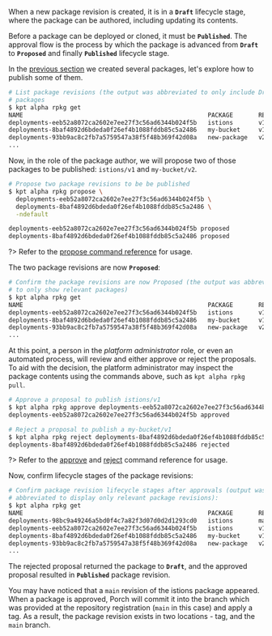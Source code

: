 When a new package revision is created, it is in a **`Draft`** lifecycle stage,
where the package can be authored, including updating its contents.

Before a package can be deployed or cloned, it must be **`Published`**.
The approval flow is the process by which the package is advanced from
**`Draft`** to **`Proposed`** and finally **`Published`** lifecycle stage.

In the [previous section](./04-package-authoring) we created several packages,
let's explore how to publish some of them.

```sh
# List package revisions (the output was abbreviated to only include Draft)
# packages
$ kpt alpha rpkg get
NAME                                                   PACKAGE       REVISION   LATEST   LIFECYCLE   REPOSITORY
deployments-eeb52a8072ca2602e7ee27f3c56ad6344b024f5b   istions       v1         false    Draft       deployments
deployments-8baf4892d6bdeda0f26ef4b1088fddb85c5a2486   my-bucket     v1         false    Draft       deployments
deployments-93bb9ac8c2fb7a5759547a38f5f48b369f42d08a   new-package   v2         false    Draft       deployments
...
```

Now, in the role of the package author, we will propose two of those packages
to be published: `istions/v1` and `my-bucket/v2`.

```sh
# Propose two package revisions to be be published
$ kpt alpha rpkg propose \
  deployments-eeb52a8072ca2602e7ee27f3c56ad6344b024f5b \
  deployments-8baf4892d6bdeda0f26ef4b1088fddb85c5a2486 \
  -ndefault

deployments-eeb52a8072ca2602e7ee27f3c56ad6344b024f5b proposed
deployments-8baf4892d6bdeda0f26ef4b1088fddb85c5a2486 proposed
```

?> Refer to the [propose command reference][rpkg-propose] for usage.

The two package revisions are now **`Proposed`**:

```sh
# Confirm the package revisions are now Proposed (the output was abbreviated
# to only show relevant packages)
$ kpt alpha rpkg get      
NAME                                                   PACKAGE       REVISION   LATEST   LIFECYCLE   REPOSITORY
deployments-eeb52a8072ca2602e7ee27f3c56ad6344b024f5b   istions       v1         false    Proposed    deployments
deployments-8baf4892d6bdeda0f26ef4b1088fddb85c5a2486   my-bucket     v1         false    Proposed    deployments
deployments-93bb9ac8c2fb7a5759547a38f5f48b369f42d08a   new-package   v2         false    Draft       deployments
...
```

At this point, a person in the _platform administrator_ role, or even an
automated process, will review and either approve or reject the proposals.
To aid with the decision, the platform administrator may inspect the package
contents using the commands above, such as `kpt alpha rpkg pull`.

```sh
# Approve a proposal to publish istions/v1
$ kpt alpha rpkg approve deployments-eeb52a8072ca2602e7ee27f3c56ad6344b024f5b -ndefault
deployments-eeb52a8072ca2602e7ee27f3c56ad6344b024f5b approved

# Reject a proposal to publish a my-bucket/v1
$ kpt alpha rpkg reject deployments-8baf4892d6bdeda0f26ef4b1088fddb85c5a2486 -ndefault
deployments-8baf4892d6bdeda0f26ef4b1088fddb85c5a2486 rejected
```

?> Refer to the [approve][rpkg-approve] and [reject][rpkg-reject] command
reference for usage.

Now, confirm lifecycle stages of the package revisions:

```sh
# Confirm package revision lifecycle stages after approvals (output was
# abbreviated to display only relevant package revisions):
$ kpt alpha rpkg get
NAME                                                   PACKAGE       REVISION   LATEST   LIFECYCLE   REPOSITORY
deployments-98bc9a49246a5bd0f4c7a82f3d07d0d2d1293cd0   istions       main       false    Published   deployments
deployments-eeb52a8072ca2602e7ee27f3c56ad6344b024f5b   istions       v1         true     Published   deployments
deployments-8baf4892d6bdeda0f26ef4b1088fddb85c5a2486   my-bucket     v1         false    Draft       deployments
deployments-93bb9ac8c2fb7a5759547a38f5f48b369f42d08a   new-package   v2         false    Draft       deployments
...
```

The rejected proposal returned the package to **`Draft`**, and the approved
proposal resulted in **`Published`** package revision.

You may have noticed that a `main` revision of the istions package appeared.
When a package is approved, Porch will commit it into the branch which was
provided at the repository registration (`main` in this case) and apply a tag.
As a result, the package revision exists in two locations - tag, and the `main`
branch.

[rpkg-propose]: /reference/cli/alpha/rpkg/propose/
[rpkg-approve]: /reference/cli/alpha/rpkg/approve/
[rpkg-reject]: /reference/cli/alpha/rpkg/reject/
